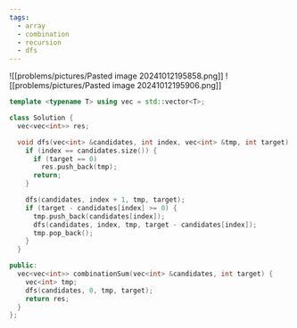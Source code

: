 ```yaml
---
tags:
  - array
  - combination
  - recursion
  - dfs
---
```

![[problems/pictures/Pasted image 20241012195858.png]]
![[problems/pictures/Pasted image 20241012195906.png]]


```c++
template <typename T> using vec = std::vector<T>;

class Solution {
  vec<vec<int>> res;

  void dfs(vec<int> &candidates, int index, vec<int> &tmp, int target) {
    if (index == candidates.size()) {
      if (target == 0)
        res.push_back(tmp);
      return;
    }

    dfs(candidates, index + 1, tmp, target);
    if (target - candidates[index] >= 0) {
      tmp.push_back(candidates[index]);
      dfs(candidates, index, tmp, target - candidates[index]);
      tmp.pop_back();
    }
  }

public:
  vec<vec<int>> combinationSum(vec<int> &candidates, int target) {
    vec<int> tmp;
    dfs(candidates, 0, tmp, target);
    return res;
  }
};
```
